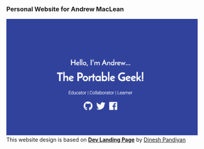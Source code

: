 

### Personal Website for Andrew MacLean
![](images/screenshot.png)
This website design is based on [**Dev Landing Page**](https://github.com/flexdinesh/dev-landing-page) by [Dinesh Pandiyan](https://portfoliov1.dineshpandiyan.com)
